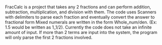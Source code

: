 FracCalc is a project that takes any 2 fractions and can perform 
addition, subtraction, multiplication, and division with them. The code uses Scanners
with delimiters to parse each fraction and eventually convert the answer to fractional form
Mixed numerals are written in the form Whole_num/den. (Ex: 1.5 would be written as 1_1/2).
Currently the code does not take an infinite amount of input. If more than 2 terms are input
into the system, the program will only parse the first 2 fractions involved.
